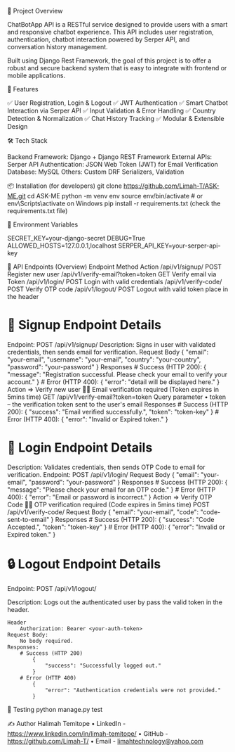 📘 Project Overview

ChatBotApp API is a RESTful service designed to provide users with a smart and responsive chatbot experience. This API includes user registration, authentication, chatbot interaction powered by Serper API, and conversation history management.

Built using Django Rest Framework, the goal of this project is to offer a robust and secure backend system that is easy to integrate with frontend or mobile applications.

🚀 Features

✅ User Registration, Login & Logout
✅ JWT Authentication
✅ Smart Chatbot Interaction via Serper API
✅ Input Validation & Error Handling
✅ Country Detection & Normalization
✅ Chat History Tracking
✅ Modular & Extensible Design

🛠️ Tech Stack

Backend Framework: Django + Django REST Framework
External APIs: Serper API
Authentication: JSON Web Token (JWT) for Email Verification
Database: MySQL
Others: Custom DRF Serializers, Validation

📦 Installation (for developers)
git clone https://github.com/Limah-T/ASK-ME.git
cd ASK-ME
python -m venv env
source env/bin/activate  # or env\Scripts\activate on Windows
pip install -r requirements.txt (check the requirements.txt file)

🔐 Environment Variables

SECRET_KEY=your-django-secret
DEBUG=True
ALLOWED_HOSTS=127.0.0.1,localhost
SERPER_API_KEY=your-serper-api-key

📍 API Endpoints (Overview)
Endpoint                                Method     Action
/api/v1/signup/	                        POST	   Register new user
/api/v1/verify-email?token=token        GET        Verify email via Token
/api/v1/login/                          POST       Login with valid credentials
/api/v1/verify-code/                    POST       Verify OTP code
/api/v1/logout/                         POST       Logout with valid token place in the header


# 📝 Signup Endpoint Details
Endpoint: POST /api/v1/signup/
Description:
Signs in user with validated credentials, then sends email for verification.
    Request Body  {
                    "email": "your-email",
                    "username": "your-email",
                    "country": "your-country",
                    "password": "your-password"
                }
    Responses
    # Success (HTTP 200):
        {
        "message": "Registration successful. Please check your email to verify your account."
        }
    # Error (HTTP 400):
        {
        "error": "detail will be displayed here."
        }
    Action => Verify new user
    📧✅ Email verification required (Token expires in 5mins time)
    GET /api/v1/verify-email?token=token
    Query parameter 
        • token – the verification token sent to the user's email
    Responses
        # Success (HTTP 200):
            {
                "success": "Email verified successfully.",
                "token": "token-key"
            }
        # Error (HTTP 400):
            {
                "error": "Invalid or Expired token."
            }

# 📝 Login Endpoint Details
Description:
Validates credentials, then sends OTP Code to email for verification.
Endpoint: POST /api/v1/login/
    Request Body
                {
                    "email": "your-email",
                    "password": "your-password"
                }
    Responses
    # Success (HTTP 200):
        {
        "message": "Please check your email for an OTP code."
        }
    # Error (HTTP 400):
        {
        "error": "Email or password is incorrect."
        }
    Action => Verify OTP Code
    📧✅ OTP verification required (Code expires in 5mins time)
    POST /api/v1/verify-code/
    Request Body
                {
                    "email": "your-email",
                    "code": "code-sent-to-email"
                }
    Responses
        # Success (HTTP 200):
            {
                "success": "Code Accepted.",
                "token": "token-key"
            }
        # Error (HTTP 400):
            {
                "error": "Invalid or Expired token."
            }

# 🔒 Logout Endpoint Details
Endpoint: POST /api/v1/logout/

Description:
Logs out the authenticated user by pass the valid token in the header.

    Header
        Authorization: Bearer <your-auth-token>
    Request Body:
        No body required.
    Responses:
        # Success (HTTP 200)
            {
                "success": "Successfully logged out."
            }
        # Error (HTTP 400)
            {
                "error": "Authentication credentials were not provided."
            }

🧪 Testing
python manage.py test

✍️ Author
Halimah Temitope
• LinkedIn - https://www.linkedin.com/in/limah-temitope/
• GitHub - https://github.com/Limah-T/
• Email - limahtechnology@yahoo.com

